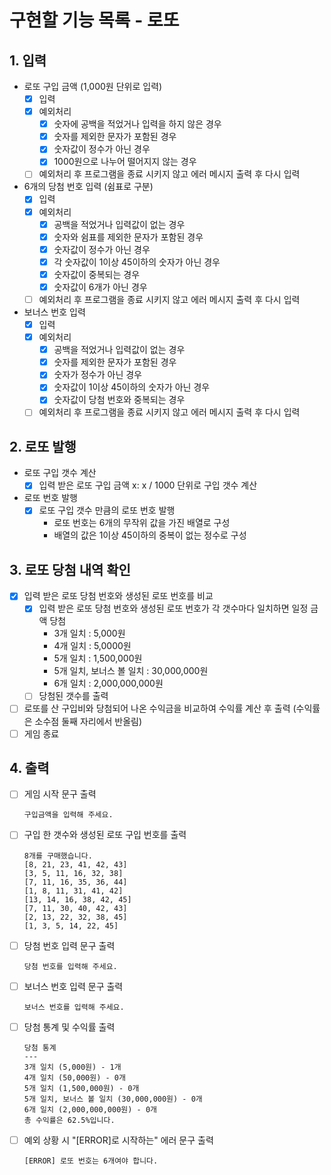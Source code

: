 # 구현할 기능 목록 - 로또

## 1. 입력

- 로또 구입 금액 (1,000원 단위로 입력)
  - [x] 입력
  - [x] 예외처리
    - [x] 숫자에 공백을 적었거나 입력을 하지 않은 경우
    - [x] 숫자를 제외한 문자가 포함된 경우
    - [x] 숫자값이 정수가 아닌 경우
    - [x] 1000원으로 나누어 떨어지지 않는 경우
  - [ ] 예외처리 후 프로그램을 종료 시키지 않고 에러 메시지 출력 후 다시 입력

- 6개의 당첨 번호 입력 (쉼표로 구분)
  - [x] 입력
  - [x] 예외처리
    - [x] 공백을 적었거나 입력값이 없는 경우
    - [x] 숫자와 쉼표를 제외한 문자가 포함된 경우
    - [x] 숫자값이 정수가 아닌 경우
    - [x] 각 숫자값이 1이상 45이하의 숫자가 아닌 경우
    - [x] 숫자값이 중복되는 경우
    - [x] 숫자값이 6개가 아닌 경우
  - [ ] 예외처리 후 프로그램을 종료 시키지 않고 에러 메시지 출력 후 다시 입력
  
- 보너스 번호 입력
  - [x] 입력
  - [x] 예외처리
    - [x] 공백을 적었거나 입력값이 없는 경우
    - [x] 숫자를 제외한 문자가 포함된 경우
    - [x] 숫자가 정수가 아닌 경우
    - [x] 숫자값이 1이상 45이하의 숫자가 아닌 경우
    - [x] 숫자값이 당첨 번호와 중복되는 경우
  - [ ] 예외처리 후 프로그램을 종료 시키지 않고 에러 메시지 출력 후 다시 입력

## 2. 로또 발행

- 로또 구입 갯수 계산
  - [x] 입력 받은 로또 구입 금액 x: x / 1000 단위로 구입 갯수 계산

- 로또 번호 발행
  - [x] 로또 구입 갯수 만큼의 로또 번호 발행
    - 로또 번호는 6개의 무작위 값을 가진 배열로 구성
    - 배열의 값은 1이상 45이하의 중복이 없는 정수로 구성

## 3. 로또 당첨 내역 확인

- [x] 입력 받은 로또 당첨 번호와 생성된 로또 번호를 비교
  - [x] 입력 받은 로또 당첨 번호와 생성된 로또 번호가 각 갯수마다 일치하면 일정 금액 당첨
    - 3개 일치 : 5,000원
    - 4개 일치 : 5,0000원
    - 5개 일치 : 1,500,000원
    - 5개 일치, 보너스 볼 일치 : 30,000,000원
    - 6개 일치 : 2,000,000,000원
  - [ ] 당첨된 갯수를 출력
- [ ] 로또를 산 구입비와 당첨되어 나온 수익금을 비교하여 수익률 계산 후 출력 (수익률은 소수점 둘째 자리에서 반올림)
- [ ] 게임 종료

## 4. 출력


- [ ] 게임 시작 문구 출력
  ```
  구입금액을 입력해 주세요.
  ```

- [ ] 구입 한 갯수와 생성된 로또 구입 번호를 출력
  ```
  8개를 구매했습니다.
  [8, 21, 23, 41, 42, 43]
  [3, 5, 11, 16, 32, 38]
  [7, 11, 16, 35, 36, 44]
  [1, 8, 11, 31, 41, 42]
  [13, 14, 16, 38, 42, 45]
  [7, 11, 30, 40, 42, 43]
  [2, 13, 22, 32, 38, 45]
  [1, 3, 5, 14, 22, 45]
  ```

- [ ] 당첨 번호 입력 문구 출력
  ```
  당첨 번호를 입력해 주세요.
  ```

- [ ] 보너스 번호 입력 문구 출력
  ```
  보너스 번호를 입력해 주세요.
  ```

- [ ] 당첨 통계 및 수익률 출력
  ```
  당첨 통계
  ---
  3개 일치 (5,000원) - 1개
  4개 일치 (50,000원) - 0개
  5개 일치 (1,500,000원) - 0개
  5개 일치, 보너스 볼 일치 (30,000,000원) - 0개
  6개 일치 (2,000,000,000원) - 0개
  총 수익률은 62.5%입니다.
  ```

- [ ] 예외 상황 시 "[ERROR]로 시작하는" 에러 문구 출력
  ```
  [ERROR] 로또 번호는 6개여야 합니다.
  ```